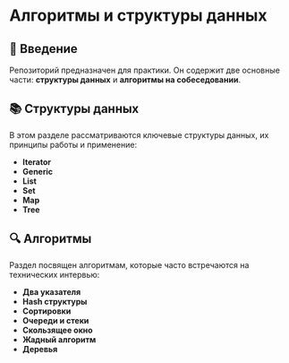 # Алгоритмы и структуры данных

## 📌 Введение

Репозиторий предназначен для практики. Он содержит две основные части: **структуры данных** и **алгоритмы на собеседовании**.

## 📚 Структуры данных

В этом разделе рассматриваются ключевые структуры данных, их принципы работы и применение:

- **Iterator**
- **Generic**
- **List**
- **Set**
- **Map**
- **Tree**

## 🔍 Алгоритмы 

Раздел посвящен алгоритмам, которые часто встречаются на технических интервью:

- **Два указателя**
- **Hash структуры**
- **Сортировки**
- **Очереди и стеки**
- **Скользящее окно**
- **Жадный алгоритм**
- **Деревья**

